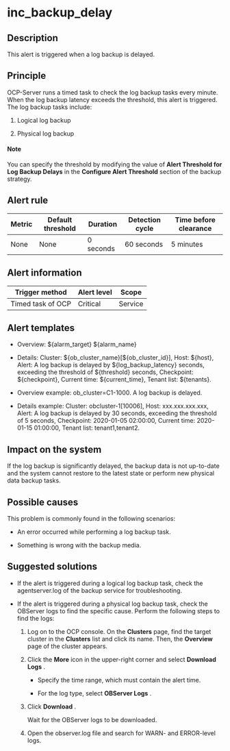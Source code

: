 inc_backup_delay
=====================================

**Description**
------------------------------------

This alert is triggered when a log backup is delayed.

Principle
------------------------------

OCP-Server runs a timed task to check the log backup tasks every minute. When the log backup latency exceeds the threshold, this alert is triggered. The log backup tasks include:

1. Logical log backup

2. Physical log backup

  <main id="notice" type='explain'>
    <h4>Note</h4>
    <p>You can specify the threshold by modifying the value of <strong>Alert Threshold for Log Backup Delays</strong> in the <strong>Configure Alert Threshold</strong> section of the backup strategy.</p>
  </main>

**Alert rule**
-----------------------------------

| Metric | Default threshold | Duration  | Detection cycle | Time before clearance |
|--------|-------------------|-----------|-----------------|-----------------------|
| None   | None              | 0 seconds | 60 seconds      | 5 minutes             |

**Alert information**
------------------------------------------

|  Trigger method   | Alert level |  Scope  |
|-------------------|-------------|---------|
| Timed task of OCP | Critical    | Service |

**Alert templates**
----------------------------------------

* Overview: ${alarm_target} ${alarm_name}

* Details: Cluster: ${ob_cluster_name}[\${ob_cluster_id}], Host: ${host}, Alert: A log backup is delayed by ${log_backup_latency} seconds, exceeding the threshold of ${threshold} seconds, Checkpoint: ${checkpoint}, Current time: ${current_time}, Tenant list: ${tenants}.

* Overview example: ob_cluster=C1-1000. A log backup is delayed.

* Details example: Cluster: obcluster-1[10006], Host: xxx.xxx.xxx.xxx, Alert: A log backup is delayed by 30 seconds, exceeding the threshold of 5 seconds, Checkpoint: 2020-01-05 02:00:00, Current time: 2020-01-15 01:00:00, Tenant list: tenant1,tenant2.

**Impact on the system**
---------------------------------------------

If the log backup is significantly delayed, the backup data is not up-to-date and the system cannot restore to the latest state or perform new physical data backup tasks.

**Possible causes**
----------------------------------------

This problem is commonly found in the following scenarios:

* An error occurred while performing a log backup task.

* Something is wrong with the backup media.

**Suggested solutions**
--------------------------------------------

* If the alert is triggered during a logical log backup task, check the agentserver.log of the backup service for troubleshooting.

* If the alert is triggered during a physical log backup task, check the OBServer logs to find the specific cause. Perform the following steps to find the logs:

  1. Log on to the OCP console. On the **Clusters** page, find the target cluster in the **Clusters** list and click its name. Then, the **Overview** page of the cluster appears.

  2. Click the **More** icon in the upper-right corner and select **Download Logs** .

     * Specify the time range, which must contain the alert time.

     * For the log type, select **OBServer Logs** .

  3. Click **Download** .

     Wait for the OBServer logs to be downloaded.

  4. Open the observer.log file and search for WARN- and ERROR-level logs.
